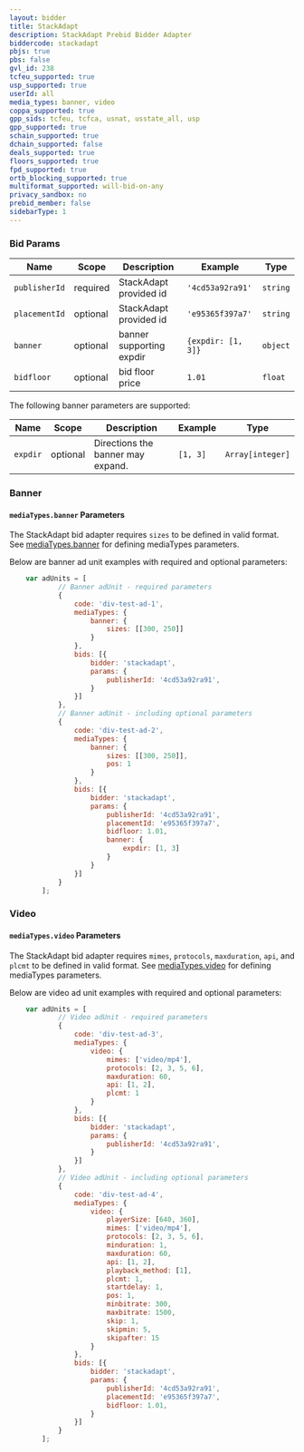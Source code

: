 ```yaml
---
layout: bidder
title: StackAdapt
description: StackAdapt Prebid Bidder Adapter
biddercode: stackadapt
pbjs: true
pbs: false
gvl_id: 238
tcfeu_supported: true
usp_supported: true
userId: all
media_types: banner, video
coppa_supported: true
gpp_sids: tcfeu, tcfca, usnat, usstate_all, usp
gpp_supported: true
schain_supported: true
dchain_supported: false
deals_supported: true
floors_supported: true
fpd_supported: true
ortb_blocking_supported: true
multiformat_supported: will-bid-on-any
privacy_sandbox: no
prebid_member: false
sidebarType: 1
---
```


### Bid Params


| Name          | Scope    | Description                 | Example            | Type     |
|---------------|----------|-----------------------------|--------------------|----------|
| `publisherId` | required | StackAdapt provided id      | `'4cd53a92ra91'`   | `string` |
| `placementId` | optional | StackAdapt provided id      | `'e95365f397a7'`   | `string` |
| `banner`      | optional | banner supporting expdir    | `{expdir: [1, 3]}` | `object` |
| `bidfloor`    | optional | bid floor price             | `1.01`             | `float`  |

The following banner parameters are supported:


| Name     | Scope    | Description                       | Example  | Type             |
|----------|----------|-----------------------------------|----------|------------------|
| `expdir` | optional | Directions the banner may expand. | `[1, 3]` | `Array[integer]` |

### Banner

#### `mediaTypes.banner` Parameters

The StackAdapt bid adapter requires `sizes` to be defined in valid format. 
See [mediaTypes.banner](https://docs.prebid.org/dev-docs/adunit-reference.html#adUnit.mediaTypes.banner) for defining mediaTypes parameters.

Below are banner ad unit examples with required and optional parameters:

```js
    var adUnits = [
            // Banner adUnit - required parameters
            {
                code: 'div-test-ad-1',
                mediaTypes: {
                    banner: {
                        sizes: [[300, 250]]
                    }
                },
                bids: [{
                    bidder: 'stackadapt',
                    params: {
                        publisherId: '4cd53a92ra91',
                    }
                }]
            },
            // Banner adUnit - including optional parameters
            {
                code: 'div-test-ad-2',
                mediaTypes: {
                    banner: {
                        sizes: [[300, 250]],
                        pos: 1
                    }
                },
                bids: [{
                    bidder: 'stackadapt',
                    params: {
                        publisherId: '4cd53a92ra91',
                        placementId: 'e95365f397a7',
                        bidfloor: 1.01,
                        banner: {
                            expdir: [1, 3]
                        }
                    }
                }]
            }
        ];
```

### Video

#### `mediaTypes.video` Parameters

The StackAdapt bid adapter requires `mimes`, `protocols`, `maxduration`, `api`, and `plcmt` to be defined in valid format.
See [mediaTypes.video](https://docs.prebid.org/dev-docs/adunit-reference.html#adUnit.mediaTypes.video) for defining mediaTypes parameters.

Below are video ad unit examples with required and optional parameters:

```js
    var adUnits = [
            // Video adUnit - required parameters
            {
                code: 'div-test-ad-3',
                mediaTypes: {
                    video: {
                        mimes: ['video/mp4'],
                        protocols: [2, 3, 5, 6],
                        maxduration: 60,
                        api: [1, 2],
                        plcmt: 1
                    }
                },
                bids: [{
                    bidder: 'stackadapt',
                    params: {
                        publisherId: '4cd53a92ra91',
                    }
                }]
            },
            // Video adUnit - including optional parameters
            {
                code: 'div-test-ad-4',
                mediaTypes: {
                    video: {
                        playerSize: [640, 360],
                        mimes: ['video/mp4'],
                        protocols: [2, 3, 5, 6],
                        minduration: 1,
                        maxduration: 60,
                        api: [1, 2],
                        playback_method: [1],
                        plcmt: 1,
                        startdelay: 1,
                        pos: 1,
                        minbitrate: 300,
                        maxbitrate: 1500,
                        skip: 1,
                        skipmin: 5,
                        skipafter: 15
                    }
                },
                bids: [{
                    bidder: 'stackadapt',
                    params: {
                        publisherId: '4cd53a92ra91',
                        placementId: 'e95365f397a7',
                        bidfloor: 1.01,
                    }
                }]
            }
        ];
```
